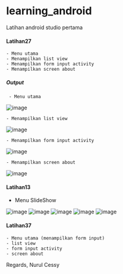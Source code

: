 # learning_android
Latihan android studio pertama

#### Latihan27
	- Menu utama 
	- Menampilkan list view 
	- Menampilkan form input activity
	- Menampilkan screen about
 ##### Output
	 - Menu utama
 ![image](https://github.com/cessyzulma/learning_android/assets/63056833/aa09ce81-1bb0-4642-a041-7dec2d04a2ec)

 	- Menampilkan list view
 ![image](https://github.com/cessyzulma/learning_android/assets/63056833/da64aa1f-5a4a-4858-a221-4f8fa33fbede)

 	- Menampilkan form input activity
 ![image](https://github.com/cessyzulma/learning_android/assets/63056833/725835ae-ab6b-4941-8127-a0e642b88564)

 	- Menampilkan screen about
 ![image](https://github.com/cessyzulma/learning_android/assets/63056833/96b76d3d-2efb-47e6-9f10-dae8436e169d)


	
#### Latihan13
- Menu SlideShow
   
![image](https://github.com/cessyzulma/learning_android/assets/63056833/f1cd8040-4d46-4004-aa07-ab7dfed2fcb5) ![image](https://github.com/cessyzulma/learning_android/assets/63056833/91b1ac4e-8bea-4d93-b1db-a3abd785b35a)
![image](https://github.com/cessyzulma/learning_android/assets/63056833/63497b98-450b-40c6-8370-65d247ab5cd8) ![image](https://github.com/cessyzulma/learning_android/assets/63056833/24117a56-d0c8-4953-b503-ede28691ce32) ![image](https://github.com/cessyzulma/learning_android/assets/63056833/7006bcd3-e421-417d-a4b5-54407e3e197e)

#### Latihan37
	- Menu utama (menampilkan form input)
	- list view
	- form input activity
	- screen about
	

Regards,
Nurul Cessy
